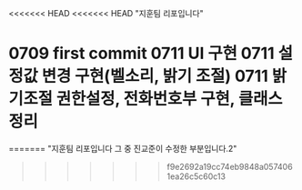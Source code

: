 <<<<<<< HEAD
<<<<<<< HEAD
﻿﻿"지훈팀 리포입니다"
 
 0709 first commit
 0711 UI 구현
 0711 설정값 변경 구현(벨소리, 밝기 조절)
 0711 밝기조절 권한설정, 전화번호부 구현, 클래스 정리
=======


=======
﻿"지훈팀 리포입니다 그 중 진교준이 수정한 부분입니다.2"
>>>>>>> f9e2692a19cc74eb9848a0574061ea26c5c60c13
